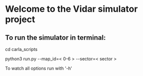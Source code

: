 # Welcome to the Vidar simulator project

## To run the simulator in terminal:

cd carla_scripts

python3 run.py --map_id=< 0-6 > --sector=< sector >

To watch all options run with '-h'
